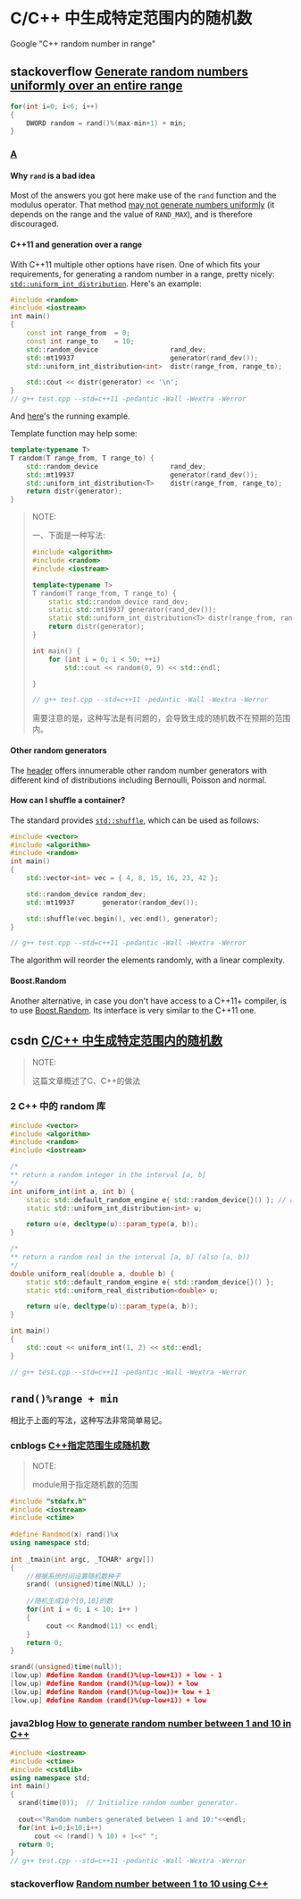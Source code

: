 # C/C++ 中生成特定范围内的随机数

Google "C++ random number in range"

## stackoverflow [Generate random numbers uniformly over an entire range](https://stackoverflow.com/questions/288739/generate-random-numbers-uniformly-over-an-entire-range)

```cpp
for(int i=0; i<6; i++)
{
    DWORD random = rand()%(max-min+1) + min;
}
```

### [A](https://stackoverflow.com/a/20136256/10173843)

#### Why `rand` is a bad idea

Most of the answers you got here make use of the `rand` function and the modulus operator. That method [may not generate numbers uniformly](http://channel9.msdn.com/Events/GoingNative/2013/rand-Considered-Harmful) (it depends on the range and the value of `RAND_MAX`), and is therefore discouraged.

#### C++11 and generation over a range

With C++11 multiple other options have risen. One of which fits your requirements, for generating a random number in a range, pretty nicely: [`std::uniform_int_distribution`](http://en.cppreference.com/w/cpp/numeric/random/uniform_int_distribution). Here's an example:

```cpp
#include <random>
#include <iostream>
int main()
{
    const int range_from  = 0;
    const int range_to    = 10;
    std::random_device                  rand_dev;
    std::mt19937                        generator(rand_dev());
    std::uniform_int_distribution<int>  distr(range_from, range_to);

    std::cout << distr(generator) << '\n';
}
// g++ test.cpp --std=c++11 -pedantic -Wall -Wextra -Werror

```

And [here](http://coliru.stacked-crooked.com/a/c5b94870fdcd13f2)'s the running example.

Template function may help some:

```cpp
template<typename T>
T random(T range_from, T range_to) {
    std::random_device                  rand_dev;
    std::mt19937                        generator(rand_dev());
    std::uniform_int_distribution<T>    distr(range_from, range_to);
    return distr(generator);
}
```

> NOTE: 
>
> 一、下面是一种写法:
>
> ```C++
> #include <algorithm>
> #include <random>
> #include <iostream>
> 
> template<typename T>
> T random(T range_from, T range_to) {
>     static std::random_device rand_dev;
>     static std::mt19937 generator(rand_dev());
>     static std::uniform_int_distribution<T> distr(range_from, range_to);
>     return distr(generator);
> }
> 
> int main() {
>     for (int i = 0; i < 50; ++i)
>         std::cout << random(0, 9) << std::endl;
> 
> }
> 
> // g++ test.cpp --std=c++11 -pedantic -Wall -Wextra -Werror
> 
> ```
>
> 需要注意的是，这种写法是有问题的，会导致生成的随机数不在预期的范围内。

#### Other random generators

The [header](http://en.cppreference.com/w/cpp/numeric/random) offers innumerable other random number generators with different kind of distributions including Bernoulli, Poisson and normal.

#### How can I shuffle a container?

The standard provides [`std::shuffle`](http://en.cppreference.com/w/cpp/algorithm/random_shuffle), which can be used as follows:

```cpp
#include <vector>
#include <algorithm>
#include <random>
int main()
{
	std::vector<int> vec = { 4, 8, 15, 16, 23, 42 };

	std::random_device random_dev;
	std::mt19937       generator(random_dev());

	std::shuffle(vec.begin(), vec.end(), generator);
}

// g++ test.cpp --std=c++11 -pedantic -Wall -Wextra -Werror

```

The algorithm will reorder the elements randomly, with a linear complexity.

#### Boost.Random

Another alternative, in case you don't have access to a C++11+ compiler, is to use [Boost.Random](http://www.boost.org/doc/libs/1_55_0/doc/html/boost_random.html). Its interface is very similar to the C++11 one.

## csdn [C/C++ 中生成特定范围内的随机数](https://blog.csdn.net/Justme0/article/details/41547761)

> NOTE: 
>
> 这篇文章概述了C、C++的做法

### 2 C++ 中的 random 库

```C++
#include <vector>
#include <algorithm>
#include <random>
#include <iostream>

/*
** return a random integer in the interval [a, b]
*/
int uniform_int(int a, int b) {
	static std::default_random_engine e{ std::random_device{}() }; // avoid "Most vexing parse"
	static std::uniform_int_distribution<int> u;

	return u(e, decltype(u)::param_type(a, b));
}

/*
** return a random real in the interval [a, b] (also [a, b))
*/
double uniform_real(double a, double b) {
	static std::default_random_engine e{ std::random_device{}() };
	static std::uniform_real_distribution<double> u;

	return u(e, decltype(u)::param_type(a, b));
}

int main()
{
	std::cout << uniform_int(1, 2) << std::endl;
}

// g++ test.cpp --std=c++11 -pedantic -Wall -Wextra -Werror

```



## `rand()%range + min`

相比于上面的写法，这种写法非常简单易记。

### cnblogs [C++指定范围生成随机数](https://www.cnblogs.com/vathena/articles/4356646.html)

> NOTE: 
>
> module用于指定随机数的范围

```c++
#include "stdafx.h"
#include <iostream>
#include <ctime>
 
#define Randmod(x) rand()%x
using namespace std;
 
int _tmain(int argc, _TCHAR* argv[])
{
    //根据系统时间设置随机数种子
    srand( (unsigned)time(NULL) );
 
    //随机生成10个[0,10]的数
    for(int i = 0; i < 10; i++ )
    {
         cout << Randmod(11) << endl;
    }
    return 0;
}
```



```c++
srand((unsigned)time(null));
(low,up) #define Random (rand()%(up-low+1)) + low - 1
[low,up) #define Random (rand()%(up-low)) + low
(low,up] #define Random (rand()%(up-low))+ low + 1
[low,up] #define Random (rand()%(up-low+1)) + low
```



### java2blog [How to generate random number between 1 and 10 in C++](https://java2blog.com/random-number-between-1-and-10-cpp/)



```C++
#include <iostream>
#include <ctime>
#include <cstdlib>
using namespace std;
int main() 
{   
  srand(time(0));  // Initialize random number generator.
 
  cout<<"Random numbers generated between 1 and 10:"<<endl;
  for(int i=0;i<10;i++)
      cout << (rand() % 10) + 1<<" ";  
  return 0; 
}
// g++ test.cpp --std=c++11 -pedantic -Wall -Wextra -Werror
```



### stackoverflow [Random number between 1 to 10 using C++](https://stackoverflow.com/questions/12580820/random-number-between-1-to-10-using-c)